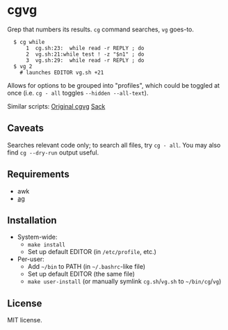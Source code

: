 cgvg
====
Grep that numbers its results.
`cg` command searches, `vg` goes-to.

```
  $ cg while
      1  cg.sh:23:  while read -r REPLY ; do
      2  vg.sh:21:while test ! -z "$n1" ; do
      3  vg.sh:29:  while read -r REPLY ; do
  $ vg 2
    # launches EDITOR vg.sh +21
```

Allows for options to be grouped into "profiles",
which could be toggled at once (i.e. `cg - all` toggles `--hidden --all-text`).

Similar scripts:
[Original cgvg](http://uzix.org/cgvg.html)
[Sack](https://github.com/sampson-chen/sack)

Caveats
-------
Searches relevant code only; to search all files, try `cg - all`.
You may also find `cg --dry-run` output useful.

Requirements
------------
- awk
- [ag](https://github.com/ggreer/the_silver_searcher.git)

Installation
------------
- System-wide:
  * `make install`
  * Set up default EDITOR (in `/etc/profile`, etc.)
- Per-user:
  * Add `~/bin` to PATH (in `~/.bashrc`-like file)
  * Set up default EDITOR (the same file)
  * `make user-install` (or manually symlink `cg.sh`/`vg.sh` to `~/bin/cg`/`vg`)

License
-------
MIT license.
